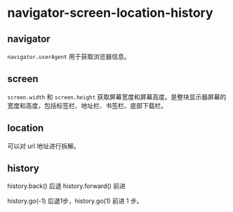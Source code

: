 # navigator-screen-location-history

## navigator

`navigator.userAgent` 用于获取浏览器信息。

## screen

`screen.width` 和 `screen.height` 获取屏幕宽度和屏幕高度。是整块显示器屏幕的宽度和高度，包括标签栏、地址栏、书签栏、底部下载栏。

## location

可以对 url 地址进行拆解。

## history

history.back() 后退
history.forward() 前进

history.go(-1) 后退1步，history.go(1) 前进 1 步。
